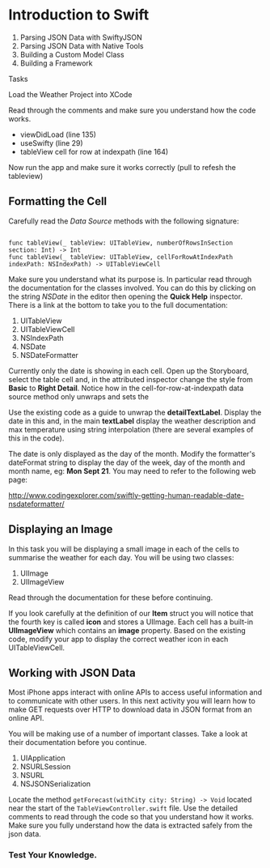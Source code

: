 # Introduction to Swift


1. Parsing JSON Data with SwiftyJSON
2. Parsing JSON Data with Native Tools
3. Building a Custom Model Class
4. Building a Framework


Tasks

Load the Weather Project into XCode

Read through the comments and make sure you understand how the code works.

- viewDidLoad (line 135)
- useSwifty (line 29)
- tableView cell for row at indexpath (line 164)

Now run the app and make sure it works correctly (pull to refesh the tableview)

## Formatting the Cell

Carefully read the *Data Source* methods with the following signature:
```

func tableView(_ tableView: UITableView, numberOfRowsInSection section: Int) -> Int
func tableView(_ tableView: UITableView, cellForRowAtIndexPath indexPath: NSIndexPath) -> UITableViewCell
```
Make sure you understand what its purpose is. In particular read through the documentation for the classes involved. You can do this by clicking on the string *NSDate* in the editor then opening the **Quick Help** inspector. There is a link at the bottom to take you to the full documentation:

1. UITableView
2. UITableViewCell
3. NSIndexPath
4. NSDate
5. NSDateFormatter

Currently only the date is showing in each cell. Open up the Storyboard, select the table cell and, in the attributed inspector change the style from **Basic** to **Right Detail**. Notice how in the cell-for-row-at-indexpath data source method only unwraps and sets the 

Use the existing code as a guide to unwrap the **detailTextLabel**. Display the date in this and, in the main **textLabel** display the weather description and max temperature using string interpolation (there are several examples of this in the code).

The date is only displayed as the day of the month. Modify the formatter's dateFormat string to display the day of the week, day of the month and month name, eg: **Mon Sept 21**. You may need to refer to the following web page:

http://www.codingexplorer.com/swiftly-getting-human-readable-date-nsdateformatter/

## Displaying an Image

In this task you will be displaying a small image in each of the cells to summarise the weather for each day. You will be using two classes:

1. UIImage
2. UIImageView

Read through the documentation for these before continuing.

If you look carefully at the definition of our **Item** struct you will notice that the fourth key is called **icon** and stores a UIImage. Each cell has a built-in **UIImageView** which contains an **image** property. Based on the existing code, modify your app to display the correct weather icon in each UITableViewCell.

## Working with JSON Data

Most iPhone apps interact with online APIs to access useful information and to communicate with other users. In this next activity you will learn how to make GET requests over HTTP to download data in JSON format from an online API.

You will be making use of a number of important classes. Take a look at their documentation before you continue.

1. UIApplication
2. NSURLSession
3. NSURL
4. NSJSONSerialization

Locate the method `getForecast(withCity city: String) -> Void` located near the start of the `TableViewController.swift` file. Use the detailed comments to read through the code so that you understand how it works. Make sure you fully understand how the data is extracted safely from the json data.

### Test Your Knowledge.


